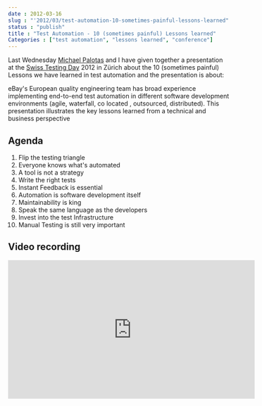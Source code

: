 ```yaml
---
date : 2012-03-16
slug : "'2012/03/test-automation-10-sometimes-painful-lessons-learned"
status : "publish"
title : "Test Automation - 10 (sometimes painful) Lessons learned"
Categories : ["test automation", "lessons learned", "conference"]
---
```


Last Wednesday [Michael Palotas](https://twitter.com/michael_palotas) and I have given together a presentation at the [Swiss Testing Day](http://www.swisstestingday.ch/) 2012 in Zürich about the 10 (sometimes painful) Lessons we have learned in test automation and the presentation is about:

eBay's European quality engineering team has broad experience implementing end-to-end test automation in different software development environments (agile, waterfall, co located , outsourced, distributed).
This presentation illustrates the key lessons learned from a technical and business perspective

## Agenda

1. Flip the testing triangle
2. Everyone knows what's automated
3. A tool is not a strategy
4. Write the right tests
5. Instant Feedback is essential
6. Automation is software development itself
7. Maintainability is king
8. Speak the same language as the developers
9. Invest into the test Infrastructure
10. Manual Testing is still very important

## Video recording

<iframe width="560" height="315" src="http://www.youtube.com/embed/tJ0O8p5PajQ" frameborder="0" allowfullscreen></iframe>
